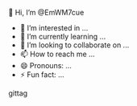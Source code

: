 👋 Hi, I’m @EmWM7cue
- 👀 I’m interested in ...
- 🌱 I’m currently learning ...
- 💞️ I’m looking to collaborate on ...
- 📫 How to reach me ...
- 😄 Pronouns: ...
- ⚡ Fun fact: ...

<!---
EmWM7cue/EmWM7cue is a ✨ special ✨ repository because its `README.md` (this file) appears on your GitHub profile.
You can click the Preview link to take a look at your changes.
--->gittag
